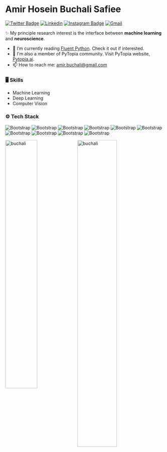 # Amir Hosein Buchali Safiee

[![Twitter Badge](https://img.shields.io/badge/-Twitter-1da1f2?labelColor=1da1f2&logo=twitter&logoColor=white&link=https://twitter.com/amirsafiee)](https://twitter.com/amirsafiee)
[![Linkedin](https://img.shields.io/badge/-LinkedIn-blue?style=flat&logo=Linkedin&logoColor=white)](https://www.linkedin.com/in/safiee/)
[![Instagram Badge](https://img.shields.io/badge/-Instagram-purple?logo=instagram&logoColor=white&link=https://instagram.com/amir_safiee/)](https://www.instagram.com/amir_safiee)
[![Gmail](https://img.shields.io/badge/-Gmail-c14438?style=flat&logo=Gmail&logoColor=white)](mailto:amir.buchali@gmail.com)

✨ My principle research interest is the interface between **machine learning** and **neuroscience**.

- 🤔 I’m currently reading [Fluent Python](https://www.oreilly.com/library/view/fluent-python-2nd/9781492056348/). Check it out if interested.
- 🌱 I'm also a member of PyTopia community. Visit PyTopia website, [Pytopia.ai](https://www.pytopia.ai).
- 📫 How to reach me: amir.buchali@gmail.com


### 🖥 Skills

- Machine Learning
- Deep Learning
- Computer Vision

### ⚙️ Tech Stack

![Bootstrap](https://img.shields.io/badge/-Matlab-05122A?style=flat-square&logo=Matlab&color=353535) ![Bootstrap](https://img.shields.io/badge/-Python-05122A?style=flat-square&logo=Python&color=353535) ![Bootstrap](https://img.shields.io/badge/-PyTorch-05122A?style=flat-square&logo=PyTorch&color=353535) ![Bootstrap](https://img.shields.io/badge/-Scikit%20Learn-05122A?style=flat-square&logo=Scikit-Learn&color=353535) ![Bootstrap](https://img.shields.io/badge/-Pandas-05122A?style=flat-square&logo=Pandas&color=353535) ![Bootstrap](https://img.shields.io/badge/-Numpy-05122A?style=flat-square&logo=Numpy&color=353535) ![Bootstrap](https://img.shields.io/badge/-Matplotlib-05122A?style=flat-square&logo=Matplotlib&color=353535) ![Bootstrap](https://img.shields.io/badge/-PostgreSQL-05122A?style=flat-square&logo=PostgreSQL&color=353535) ![Bootstrap](https://img.shields.io/badge/-MongoDB-05122A?style=flat-square&logo=MongoDB&color=353535) ![Bootstrap](https://img.shields.io/badge/-Visual%20Studio%20Code-05122A?style=flat-square&logo=Visual-Studio-Code&color=353535)

<div>
  <img width="45%" align="left" src="https://github-readme-stats.vercel.app/api/top-langs?username=buchali&show_icons=true&locale=en&layout=compact" alt="buchali" />
  <img width="50%"  src="https://github-readme-streak-stats.herokuapp.com/?user=buchali&" alt="buchali" />
</div>
